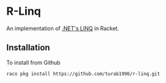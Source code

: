 # R-Linq

An implementation of [.NET's LINQ](https://docs.microsoft.com/en-us/dotnet/csharp/programming-guide/concepts/linq/) in Racket.

Installation
------------

To install from Github

``raco pkg install https://github.com/turab1996/r-linq.git``
